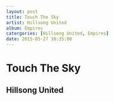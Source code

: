 ```yaml
---
layout: post
title: Touch The Sky
artist: Hillsong United
album: Empires
catergories: [Hillsong United, Empires]
date: 2015-05-27 10:35:00
---
```


# Touch The Sky
## Hillsong United
